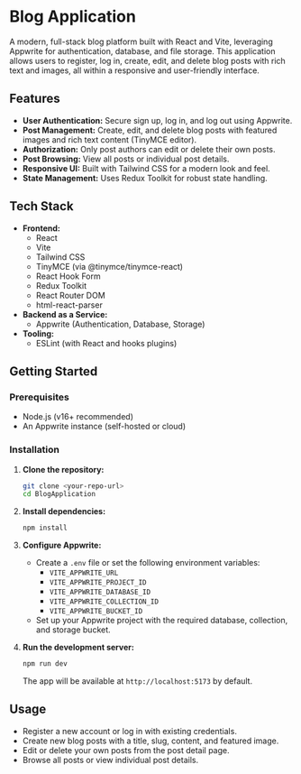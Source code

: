 # Blog Application

A modern, full-stack blog platform built with React and Vite, leveraging Appwrite for authentication, database, and file storage. This application allows users to register, log in, create, edit, and delete blog posts with rich text and images, all within a responsive and user-friendly interface.

## Features
- **User Authentication:** Secure sign up, log in, and log out using Appwrite.
- **Post Management:** Create, edit, and delete blog posts with featured images and rich text content (TinyMCE editor).
- **Authorization:** Only post authors can edit or delete their own posts.
- **Post Browsing:** View all posts or individual post details.
- **Responsive UI:** Built with Tailwind CSS for a modern look and feel.
- **State Management:** Uses Redux Toolkit for robust state handling.

## Tech Stack
- **Frontend:**
  - React
  - Vite
  - Tailwind CSS
  - TinyMCE (via @tinymce/tinymce-react)
  - React Hook Form
  - Redux Toolkit
  - React Router DOM
  - html-react-parser
- **Backend as a Service:**
  - Appwrite (Authentication, Database, Storage)
- **Tooling:**
  - ESLint (with React and hooks plugins)

## Getting Started

### Prerequisites
- Node.js (v16+ recommended)
- An Appwrite instance (self-hosted or cloud)

### Installation
1. **Clone the repository:**
   ```bash
   git clone <your-repo-url>
   cd BlogApplication
   ```
2. **Install dependencies:**
   ```bash
   npm install
   ```
3. **Configure Appwrite:**
   - Create a `.env` file or set the following environment variables:
     - `VITE_APPWRITE_URL`
     - `VITE_APPWRITE_PROJECT_ID`
     - `VITE_APPWRITE_DATABASE_ID`
     - `VITE_APPWRITE_COLLECTION_ID`
     - `VITE_APPWRITE_BUCKET_ID`
   - Set up your Appwrite project with the required database, collection, and storage bucket.

4. **Run the development server:**
   ```bash
   npm run dev
   ```
   The app will be available at `http://localhost:5173` by default.

## Usage
- Register a new account or log in with existing credentials.
- Create new blog posts with a title, slug, content, and featured image.
- Edit or delete your own posts from the post detail page.
- Browse all posts or view individual post details.




